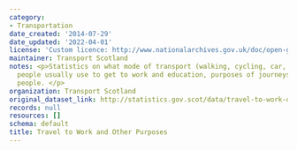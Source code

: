 ```yaml
---
category:
- Transportation
date_created: '2014-07-29'
date_updated: '2022-04-01'
license: 'Custom licence: http://www.nationalarchives.gov.uk/doc/open-government-licence/version/3/'
maintainer: Transport Scotland
notes: <p>Statistics on what mode of transport (walking, cycling, car, bus, train)
  people usually use to get to work and education, purposes of journeys made by Scottish
  people. </p>
organization: Transport Scotland
original_dataset_link: http://statistics.gov.scot/data/travel-to-work-other
records: null
resources: []
schema: default
title: Travel to Work and Other Purposes
---
```

